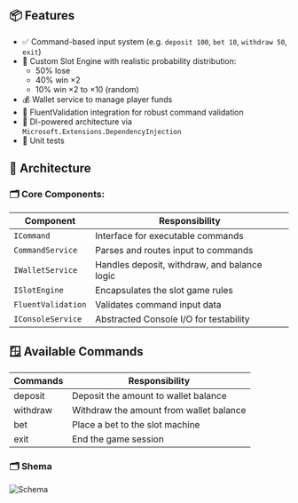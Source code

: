 ## 📦 Features
- ✅ Command-based input system (e.g. `deposit 100`, `bet 10`, `withdraw 50`, `exit`)
- 🎰 Custom Slot Engine with realistic probability distribution:
  - 50% lose
  - 40% win ×2
  - 10% win ×2 to ×10 (random)
- 💰 Wallet service to manage player funds
- 🧰 FluentValidation integration for robust command validation
- 🔌 DI-powered architecture via `Microsoft.Extensions.DependencyInjection`
-  🧪 Unit tests


## 🧠 Architecture
### 🗂️ Core Components:

| Component         | Responsibility                                 |
|-------------------|------------------------------------------------|
| `ICommand`        | Interface for executable commands              |
| `CommandService`  | Parses and routes input to commands            |
| `IWalletService`  | Handles deposit, withdraw, and balance logic   |
| `ISlotEngine`     | Encapsulates the slot game rules               |
| `FluentValidation`| Validates command input data                   |
| `IConsoleService` | Abstracted Console I/O for testability         |

## 🪟 Available Commands
| Commands          | Responsibility                                 |
|-------------------|------------------------------------------------|
| deposit <amount>  | Deposit the amount to wallet balance           |
| withdraw <amount> | Withdraw the amount from wallet balance        |
| bet <amount>      | Place a bet to the slot machine                |
| exit              | End the game session                           |

### 🗂️ Shema
![Schema](https://github.com/user-attachments/assets/85547423-d6a9-4dd1-af3e-705985d38761)

